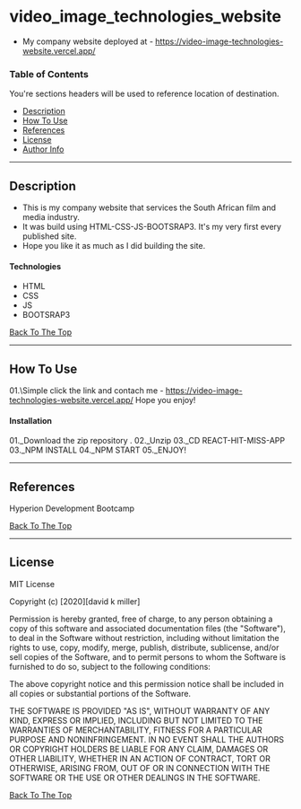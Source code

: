 # video_image_technologies_website

- My company website deployed at - https://video-image-technologies-website.vercel.app/

### Table of Contents

You're sections headers will be used to reference location of destination.

- [Description](#description)
- [How To Use](#how-to-use)
- [References](#references)
- [License](#license)
- [Author Info](#author-info)

---

## Description

- This is my company website that services the South African film and media industry. 
- It was build using HTML-CSS-JS-BOOTSRAP3. It's my very first every published site. 
- Hope you like it as much as I did building the site.

#### Technologies

- HTML
- CSS
- JS
- BOOTSRAP3

[Back To The Top](#read-me-template)

---

## How To Use

01.\Simple click the link and contach me - https://video-image-technologies-website.vercel.app/
Hope you enjoy!

#### Installation

01.\_Download the zip repository .
02.\_Unzip
03.\_CD REACT-HIT-MISS-APP
03.\_NPM INSTALL
04.\_NPM START
05.\_ENJOY!

---

## References

Hyperion Development Bootcamp

[Back To The Top](#read-me-template)

---

## License

MIT License

Copyright (c) [2020][david k miller]

Permission is hereby granted, free of charge, to any person obtaining a copy
of this software and associated documentation files (the "Software"), to deal
in the Software without restriction, including without limitation the rights
to use, copy, modify, merge, publish, distribute, sublicense, and/or sell
copies of the Software, and to permit persons to whom the Software is
furnished to do so, subject to the following conditions:

The above copyright notice and this permission notice shall be included in all
copies or substantial portions of the Software.

THE SOFTWARE IS PROVIDED "AS IS", WITHOUT WARRANTY OF ANY KIND, EXPRESS OR
IMPLIED, INCLUDING BUT NOT LIMITED TO THE WARRANTIES OF MERCHANTABILITY,
FITNESS FOR A PARTICULAR PURPOSE AND NONINFRINGEMENT. IN NO EVENT SHALL THE
AUTHORS OR COPYRIGHT HOLDERS BE LIABLE FOR ANY CLAIM, DAMAGES OR OTHER
LIABILITY, WHETHER IN AN ACTION OF CONTRACT, TORT OR OTHERWISE, ARISING FROM,
OUT OF OR IN CONNECTION WITH THE SOFTWARE OR THE USE OR OTHER DEALINGS IN THE
SOFTWARE.

[Back To The Top](#read-me-template)
